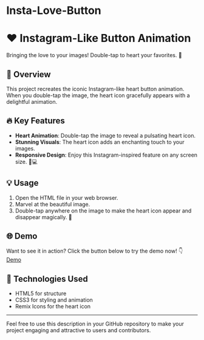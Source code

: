 # Insta-Love-Button

# ❤️ Instagram-Like Button Animation

Bringing the love to your images! Double-tap to heart your favorites. 💖

## 📸 Overview
This project recreates the iconic Instagram-like heart button animation. When you double-tap the image, the heart icon gracefully appears with a delightful animation.


## 🔥 Key Features
- **Heart Animation**: Double-tap the image to reveal a pulsating heart icon.
- **Stunning Visuals**: The heart icon adds an enchanting touch to your images.
- **Responsive Design**: Enjoy this Instagram-inspired feature on any screen size. 📱💻

## 💡 Usage
1. Open the HTML file in your web browser.
2. Marvel at the beautiful image.
3. Double-tap anywhere on the image to make the heart icon appear and disappear magically. 💫

## 🌐 Demo
Want to see it in action? Click the button below to try the demo now! 👇
[Demo](https://moumin-pk.github.io/Insta-Love-Button/)


## 🚀 Technologies Used
- HTML5 for structure
- CSS3 for styling and animation
- Remix Icons for the heart icon



---

Feel free to use this description in your GitHub repository to make your project engaging and attractive to users and contributors.
